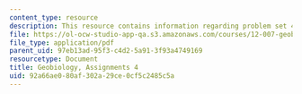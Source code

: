 ```yaml
---
content_type: resource
description: This resource contains information regarding problem set 4.
file: https://ol-ocw-studio-app-qa.s3.amazonaws.com/courses/12-007-geobiology-spring-2013/92a66ae080af302a29ce0cf5c2485c5a_MIT12_007S13_PSet_4.pdf
file_type: application/pdf
parent_uid: 97eb13ad-95f3-c4d2-5a91-3f93a4749169
resourcetype: Document
title: Geobiology, Assignments 4
uid: 92a66ae0-80af-302a-29ce-0cf5c2485c5a
---
```

